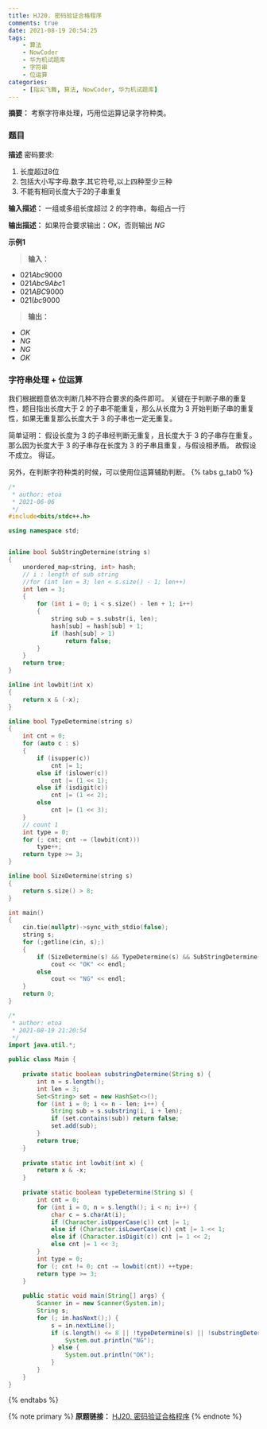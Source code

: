 ```yaml
---
title: HJ20. 密码验证合格程序
comments: true
date: 2021-08-19 20:54:25
tags:
    - 算法
    - NowCoder
    - 华为机试题库
    - 字符串
    - 位运算
categories:
    - [指尖飞舞, 算法, NowCoder, 华为机试题库]
---
```

__摘要：__
考察字符串处理，巧用位运算记录字符种类。
<!-- more -->

### 题目

__描述__
密码要求:

1. 长度超过8位
2. 包括大小写字母.数字.其它符号,以上四种至少三种
3. 不能有相同长度大于2的子串重复

__输入描述：__
一组或多组长度超过 $2$ 的字符串。每组占一行

__输出描述：__
如果符合要求输出：$OK$，否则输出 $NG$

__示例1__
> __输入：__
+ $021Abc9000$
+ $021Abc9Abc1$
+ $021ABC9000$
+ $021(bc9000$

> __输出：__
+ $OK$
+ $NG$
+ $NG$
+ $OK$

### 字符串处理 + 位运算
我们根据题意依次判断几种不符合要求的条件即可。
关键在于判断子串的重复性，题目指出长度大于 $2$ 的子串不能重复，那么从长度为 $3$ 开始判断子串的重复性，如果无重复那么长度大于 $3$ 的子串也一定无重复。

简单证明：
假设长度为 $3$ 的子串经判断无重复，且长度大于 $3$ 的子串存在重复。那么因为长度大于 $3$ 的子串存在长度为 $3$ 的子串且重复，与假设相矛盾。
故假设不成立。
得证。

另外，在判断字符种类的时候，可以使用位运算辅助判断。
{% tabs g_tab0 %}
<!-- tab C++ -->
```c++
/*
 * author: etoa
 * 2021-06-06
 */
#include<bits/stdc++.h>

using namespace std;


inline bool SubStringDetermine(string s)
{
    unordered_map<string, int> hash;
    // i : length of sub string
    //for (int len = 3; len < s.size() - 1; len++)
    int len = 3;
    {
        for (int i = 0; i < s.size() - len + 1; i++)
        {
            string sub = s.substr(i, len);
            hash[sub] = hash[sub] + 1;
            if (hash[sub] > 1) 
                return false;
        }
    }
    return true;
}

inline int lowbit(int x)
{
    return x & (-x);
}

inline bool TypeDetermine(string s)
{
    int cnt = 0;
    for (auto c : s)
    {
        if (isupper(c))
            cnt |= 1;
        else if (islower(c))
            cnt |= (1 << 1);
        else if (isdigit(c))
            cnt |= (1 << 2);
        else 
            cnt |= (1 << 3);
    }
    // count 1
    int type = 0;
    for (; cnt; cnt -= (lowbit(cnt)))
        type++;
    return type >= 3;
}

inline bool SizeDetermine(string s)
{
    return s.size() > 8;
}

int main()
{
    cin.tie(nullptr)->sync_with_stdio(false);
    string s;
    for (;getline(cin, s);)
    {
        if (SizeDetermine(s) && TypeDetermine(s) && SubStringDetermine(s)) 
            cout << "OK" << endl;
        else 
            cout << "NG" << endl;
    }
    return 0;
}
```
<!-- endtab -->

<!-- tab Java -->
```java
/*
 * author: etoa
 * 2021-08-19 21:20:54
 */
import java.util.*;

public class Main {
    
    private static boolean substringDetermine(String s) {
        int n = s.length();
        int len = 3;
        Set<String> set = new HashSet<>();
        for (int i = 0; i <= n - len; i++) {
            String sub = s.substring(i, i + len);
            if (set.contains(sub)) return false;
            set.add(sub);
        }
        return true;
    }
    
    private static int lowbit(int x) {
        return x & -x;
    }
    
    private static boolean typeDetermine(String s) {
        int cnt = 0;
        for (int i = 0, n = s.length(); i < n; i++) {
            char c = s.charAt(i);
            if (Character.isUpperCase(c)) cnt |= 1;
            else if (Character.isLowerCase(c)) cnt |= 1 << 1;
            else if (Character.isDigit(c)) cnt |= 1 << 2;
            else cnt |= 1 << 3;
        }
        int type = 0;
        for (; cnt != 0; cnt -= lowbit(cnt)) ++type;
        return type >= 3;
    }
    
    public static void main(String[] args) {
        Scanner in = new Scanner(System.in);
        String s;
        for (; in.hasNext();) {
            s = in.nextLine();
            if (s.length() <= 8 || !typeDetermine(s) || !substringDetermine(s)) {
                System.out.println("NG");
            } else {
                System.out.println("OK");
            }
        }
    }
}
```
<!-- endtab -->
{% endtabs %}

{% note primary %}
__原题链接：__ [HJ20. 密码验证合格程序](https://www.nowcoder.com/practice/184edec193864f0985ad2684fbc86841?tpId=37&&tqId=21243&rp=1&ru=/ta/huawei&qru=/ta/huawei/question-ranking)
{% endnote %}